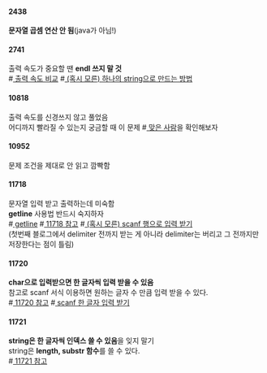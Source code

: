 #### 2438
**문자열 곱셈 연산 안 됨**(java가 아님!)

#### 2741
출력 속도가 중요할 땐 **endl 쓰지 말 것**<br>
#[ 출력 속도 비교](https://www.acmicpc.net/blog/view/57) #[ (혹시 모른) 하나의 string으로 만드는 방법](https://www.acmicpc.net/source/24809285)

#### 10818
출력 속도를 신경쓰지 않고 풀었음<br>
어디까지 빨라질 수 있는지 궁금할 때 이 문제 #[ 맞은 사람](https://www.acmicpc.net/problem/status/10818/84/1)을 확인해보자

#### 10952
문제 조건을 제대로 안 읽고 깜빡함

#### 11718
문자열 입력 받고 출력하는데 미숙함<br>
**getline** 사용법 반드시 숙지하자<br>
#[ getline](https://kyu9341.github.io/C-C/2020/01/17/C++getline()/) #[ 11718 참고](https://noosphere.tistory.com/5) #[ (혹시 모른) scanf 행으로 입력 받기](https://www.acmicpc.net/source/16084304)<br>
(첫번째 블로그에서 delimiter 전까지 받는 게 아니라 delimiter는 버리고 그 전까지만 저장한다는 점이 틀림)

#### 11720

**char으로 입력받으면 한 글자씩 입력 받을 수 있음**<br>
참고로 scanf 서식 이용하면 원하는 글자 수 만큼 입력 받을 수 있다.<br>
#[ 11720 참고](https://blockdmask.tistory.com/78) #[ scanf 한 글자 입력 받기](https://www.acmicpc.net/source/7479073)

#### 11721

**string은 한 글자씩 인덱스 쓸 수 있음**을 잊지 말기<br>
string은 **length, substr 함수**를 쓸 수 있다.<br>
#[ 11721 참고](https://ldgeao99.tistory.com/224)

